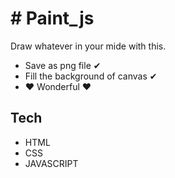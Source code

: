 # # Paint_js

Draw whatever in your mide with this.

- Save as png file ✔
- Fill the background of canvas ✔
- ❤ Wonderful  ❤


## Tech 

- HTML
- CSS
- JAVASCRIPT

